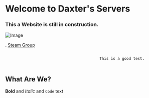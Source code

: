 # Welcome to Daxter's Servers
### This a Website is still in construction.



![Image](https://marckray.files.wordpress.com/2014/05/f-oxjqx4yejsj_7l7qmm_l-vllkcqgdwmwhtgalqrns-1.gif?w=538)


.                      [Steam Group](https://steamcommunity.com/groups/daxtercommunity)

```markdown

                                          This is a good test.
                                          
```


## What Are We?

   
   
**Bold** and _Italic_ and `Code` text



